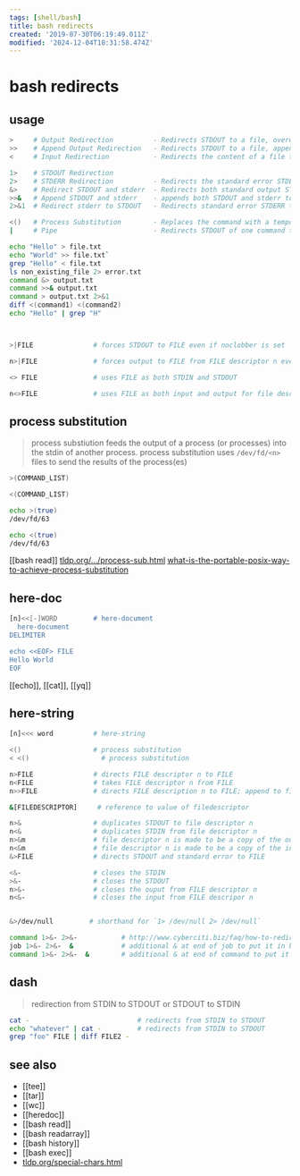 ```yaml
---
tags: [shell/bash]
title: bash redirects
created: '2019-07-30T06:19:49.011Z'
modified: '2024-12-04T10:31:58.474Z'
---
```


# bash redirects

## usage

```sh
>     # Output Redirection          - Redirects STDOUT to a file, overwriting the file if it exists
>>    # Append Output Redirection   - Redirects STDOUT to a file, appending the output to the file if it exists
<     # Input Redirection           - Redirects the content of a file to the standard input STDIN of a command

1>    # STDOUT Redirection
2>    # STDERR Redirection          - Redirects the standard error STDERR output to a file, overwriting the file if it exists
&>    # Redirect STDOUT and stderr  - Redirects both standard output STDOUT and standard error STDERR to a file, overwriting the file if it exists
>>&   # Append STDOUT and stderr    - appends both STDOUT and stderr to a file instead of overwriting it
2>&1  # Redirect stderr to STDOUT   - Redirects standard error STDERR to the same destination as standard output STDOUT

<()   # Process Substitution        - Replaces the command with a temporary file that contains the output of the command
|     # Pipe                        - Redirects STDOUT of one command to the standard input STDIN of another command

echo "Hello" > file.txt
echo "World" >> file.txt`
grep "Hello" < file.txt
ls non_existing_file 2> error.txt
command &> output.txt
command >>& output.txt
command > output.txt 2>&1
diff <(command1) <(command2)
echo "Hello" | grep "H"



>|FILE               # forces STDOUT to FILE even if noclobber is set

n>|FILE              # forces output to FILE from FILE descriptor n even if noclobber is set

<> FILE              # uses FILE as both STDIN and STDOUT

n<>FILE              # uses FILE as both input and output for file descriptor n
```

## process substitution

> process substiution feeds the output of a process (or processes) into the stdin of another process.
> process substitution uses `/dev/fd/<n>` files to send the results of the process(es)

```sh
>(COMMAND_LIST)

<(COMMAND_LIST)

echo >(true)
/dev/fd/63

echo <(true)
/dev/fd/63
```

[[bash read]]
[tldp.org/.../process-sub.html](http://tldp.org/LDP/abs/html/process-sub.html)
[what-is-the-portable-posix-way-to-achieve-process-substitution](https://unix.stackexchange.com/questions/309547/what-is-the-portable-posix-way-to-achieve-process-substitution)


## here-doc

```sh
[n]<<[-]WORD         # here-document
  here-document
DELIMITER

echo <<EOF> FILE
Hello World
EOF
```

[[echo]], [[cat]], [[yq]]

## here-string

```sh
[n]<<< word          # here-string
```

```sh
<()                  # process substitution
< <()                  # process substitution

n>FILE               # directs FILE descriptor n to FILE
n<FILE               # takes FILE descriptor n from FILE
n>>FILE              # directs FILE description n to FILE; append to file if it already exists

&[FILEDESCRIPTOR]     # reference to value of filedescriptor

n>&                  # duplicates STDOUT to file descriptor n
n<&                  # duplicates STDIN from file descriptor n
n>&m                 # file descriptor n is made to be a copy of the output file descriptor
n<&m                 # file descriptor n is made to be a copy of the input file descriptor
&>FILE               # directs STDOUT and standard error to FILE

<&-                  # closes the STDIN
>&-                  # closes the STDOUT
n>&-                 # closes the ouput from FILE descriptor n
n<&-                 # closes the input from FILE descripor n


&>/dev/null         # shorthand for `1> /dev/null 2> /dev/null`

command 1>&- 2>&-           # http://www.cyberciti.biz/faq/how-to-redirect-output-and-errors-to-devnull/#comment-40252
job 1>&- 2>&-  &            # additional & at end of job to put it in backgrounds
command 1>&- 2>&-  &        # additional & at end of command to put it in backgrounds
```

## dash

> redirection from STDIN to STDOUT or STDOUT to STDIN

```sh
cat -                           # redirects from STDIN to STDOUT
echo "whatever" | cat -         # redirects from STDIN to STDOUT
grep "foo" FILE | diff FILE2 -
```

## see also

- [[tee]]
- [[tar]]
- [[wc]]
- [[heredoc]]
- [[bash read]]
- [[bash readarray]]
- [[bash history]]
- [[bash exec]]
- [tldp.org/special-chars.html](http://tldp.org/LDP/abs/html/special-chars.html#DASHREF2)
